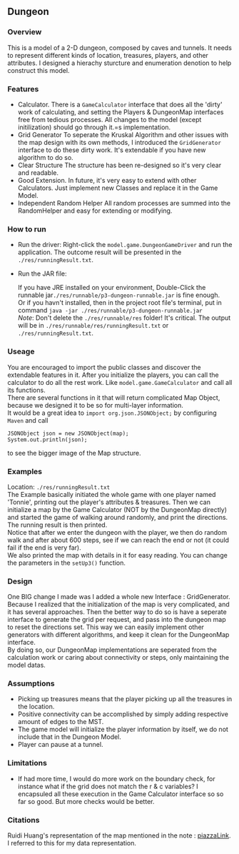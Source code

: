 ## Dungeon

### Overview

This is a model of a 2-D dungeon, composed by caves and tunnels. It needs to represent different kinds of location, treasures, players, and other attributes. I designed a hierachy sturcture and enumeration denotion to help construct this model.

### Features
* Calculator. 
    There is a `GameCalculator` interface that does all the 'dirty' work of calculating, and setting the Players & DungeonMap interfaces free from tedious processes. All changes to the model (except initilization) should go through it.=s implementation.
* Grid Generator
    To seperate the Kruskal Algorithm and other issues with the map design with its own methods, I introduced the `GridGenerator` interface to do these dirty work. It's extendable if you have new algorithm to do so.
* Clear Structure
    The structure has been re-designed so it's very clear and readable.
* Good Extension. 
    In future, it's very easy to extend with other Calculators. Just implement new Classes and replace it in the Game Model.
* Independent Random Helper
    All random processes are summed into the RandomHelper and easy for extending or modifying.

### How to run

* Run the driver:
    Right-click the `model.game.DungeonGameDriver` and run the application. The outcome result will be presented in the `./res/runningResult.txt`. <br />

* Run the JAR file:

    If you have JRE installed on your environment, Double-Click the runnable jar`./res/runnable/p3-dungeon-runnable.jar` is fine enough.<br/>
    Or if you havn't installed, then in the project root file's terminal, put in command
    `java -jar ./res/runnable/p3-dungeon-runnable.jar` <br />
    *Note*: Don't delete the `./res/runnable/res` folder! It's critical.
    The output will be in `./res/runnable/res/runningResult.txt` or `./res/runningResult.txt`.

### Useage

You are encouraged to import the public classes and discover the extendable features in it. After you initialize the players, you can call the calculator to do all the rest work. Like `model.game.GameCalculator` and call all its functions. <br />
There are several functions in it that will return complicated Map Object, because we designed it to be so for multi-layer information.<br />
It would be a great idea to `import org.json.JSONObject;` by configuring `Maven` and call 
```
JSONObject json = new JSONObject(map);
System.out.println(json);
```
to see the bigger image of the Map structure.<br />

### Examples

Location: `./res/runningResult.txt` <br />
The Example basically initiated the whole game with one player named 'Tonnie', printing out the player's attributes & treasures. Then we can initialize a map by the Game Calculator (NOT by the DungeonMap directly) and started the game of walking around randomly, and print the directions. The running result is then printed. <br />
Notice that after we enter the dungeon with the player, we then do random walk and after about 600 steps, see if we can reach the end or not (it could fail if the end is very far). <br />
We also printed the map with details in it for easy reading. You can change the parameters in the `setUp3()` function. <br />

### Design

One BIG change I made was I added a whole new Interface : GridGenerator. Because I realized that the initialization of the map is very complicated, and it has several approaches. Then the better way to do so is have a seperate interface to generate the grid per request, and pass into the dungeon map to reset the directions set. This way we can easily implement other generators with different algorithms, and keep it clean for the DungeonMap interface. <br>
By doing so, our DungeonMap implementations are seperated from the calculation work or caring about connectivity or steps, only maintaining the model datas.

### Assumptions

* Picking up treasures means that the player picking up all the treasures in the location.
* Positive connectivity can be accomplished by simply adding respective amount of edges to the MST.
* The game model will initialize the player information by itself, we do not include that in the Dungeon Model.
* Player can pause at a tunnel.

### Limitations

* If had more time, I would do more work on the boundary check, for instance what if the grid does not match the r & c variables? I encapsuled all these execution in the Game Calculator interface so so far so good. But more checks would be better.

### Citations

Ruidi Huang's representation of the map mentioned in the note : [piazzaLink](https://piazza.com/class/l7polvh6ntw4hj/post/52). I referred to this for my data representation.